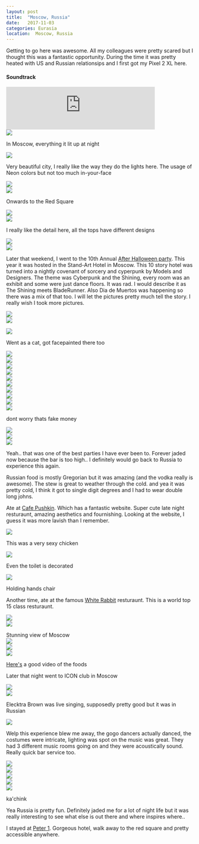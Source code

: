 ```yaml
---
layout: post
title:  "Moscow, Russia"
date:   2017-11-03
categories: Eurasia
location:  Moscow, Russia
---
```


Getting to go here was awesome. All my colleagues were pretty scared but I thought this was a fantastic opportunity. 
During the time it was pretty heated with US and Russian relationsips and I first got my Pixel 2 XL here.
<div class="center">
<h4>Soundtrack</h4><iframe width="400vw" height="115" src="https://www.youtube.com/embed/BSKimd9EX7s" frameborder="0" allow="accelerometer; autoplay; encrypted-media; gyroscope; picture-in-picture" allowfullscreen></iframe></div>



<div class="post-image">
<img src="https://lh3.googleusercontent.com/dh456Oec_HAaQCmSScVOS9kmQYGlAVpOQchbtoWvYpRHNd7daxPq-PbwA7j_C5u-1NUUx_nwE6ZPmKPPC-JjngQ3lYgx7vn-PJSPLGDW4BfSz1u2AERiD4DloVNUmbHFtMyXpsMDWuN5DgX_kDs8-g-5zXVcfq4le_K88XStowwjldGPtuuc_pzLwdyNa7qCk-RcOr_zJostfNMJ-1Ft3nzSWHLKSGsvttSwRCa_32Nh_pzWreTTPuus7VKBXBD9jsgQtr8tSj6rcXNpCxTRR01glrDbwIIu4FPaaX35UZtbDJAPe3qhKR1kd62Fc7rQe2YIppRyMmUsAsiG-iP8hq87DrcSlhtPSE0nX8_CrYPEpzdU_zO0XvxVmpV-Y4Lb8OQ7D8675pfaj9lFAbR01wZfYBbL773XnWvgYj8ALRkFCn--5FtGdwlbS8X_3oAPYI75S80XAurA3X3rVnJOI9eAng92OJeleaWmhgdOD-ba7ag6olpg4DuWQSrzSaNslTIsFeY9m-YqM9gJhr6Zyko5WvkU3ZNVWUJH2YpexqOV4pg_xLrQEQhM7uQ_LQMmiKpXlqY295MbmjU9jkdvw5dc8qmcS16RAzeTca97w7UphSkGuVU1R1OXdrhjkAM9Uq_lHWdCX_LvUswmZGWddv7QA2_GK35NNxTk8uHbyV7nnE1L6CNeibkL-TZW7SpFgKalO-k3AyVAQJYV8cQ=w1980-h1486-no
">
<p class="post-image-caption">In Moscow, everything it lit up at night</p></div>

<div class="post-image">
<img src="https://lh3.googleusercontent.com/LvvU3blfPFXbg9XkkEnrhGGFcBa0COk0_49Y9SZVwBqxbe9PUCMnwh_wHD5vXTwWlowGFHOuKSBB5P5fPIOR28Tm-zvFNHmbHxy8rC1im8M1moR--sOP317OoVi9rjZgMhQplwwJGmPCoYekZ0R_9Xw4ZMKnaEwLxpoCwJGNHyoQyi5xX7U8TWs4m10GedNO4DWRYQj_Y20xXjlq3z9sJZcAGm74ZMqO_7h4QoGDuGyY8rFYTrS7FiphUnNpQ-Q5jx5Z42GBEum349vjCzo-J0xFqTew8nlmhx_mbZtiGTMMczKi7GFThIPdV7nxcLNV4rRbqnBX3M253PvUXBTMzur8PonCWsTFrvdgelnqDzyNAdmPRzElRxUBGck0fiNyTkmdZujz9XEp1LHyPDoXlI-SPh6sixxFaWrEgHkXseHRvDIUB_yEAKwA-yrD92Fmyjwtk-uE0LpxQs0_jSUyrq2LRiqRm1eS9a39-62CWwGkicszDCNlz4TSX7o8nwAHJDMHEW6N136p8Gfgxueqj7ZesumWz_rhwsHDp0tPEf0i9QkmI2NKM0joLXfqg0WWdwt6Pjh_MnyA96h345VxZJID0iNXqksC_QekncpYJ_nfJJQtpGOlQbslx0Or7fCoCgcZ2G4yvVmpDxW1noh6HKVo4wO-TodgPOM8KpjL1tKUxt4M23xUcDGuEPOoNe55zy73_cGE-jT9fYWAJeM=w1980-h1486-no
">
<p class="post-image-caption">Very beautiful city, I really like the way they do the lights here. The usage of Neon colors but not too much in-your-face</p>
</div>

<div class="post-image">
<img src="https://lh3.googleusercontent.com/-_Yw8dt6pVu-gQGafYpEW-8NVEJepSF31OQjX9OsqBVXSARJRmIaoFBGL4HoMJxCZUv1z8V49XCtKXhvIuyotFHX7QuVwMNLw1RcJxY9nfiQIR6lGd-0Hj7kfZeH__ghe_VkDA9zZB9SRMg5Dl7KxPptmejH_aeaQuDpeTj0dCWrOqimY_S03E5Hj1Qlb1v8EiIANQLGlXDslXHtgzlD0yiMLSEg-1DNilj5mhhmVmSV3ve3Fz9sZLVtf8vncW3WcgUiCfOhmuzi0xHxcxN0yxDAA95slO0kAgT4frB4D4WJ4NwckpEK06IJXXKywgNbF4LHw1xip9TmbIepYlYrLrw2YhpHd-e5XpfunSdc5cuxpbREY2r_8y8yneJkKMZpTn2v4OIUZPXyOO9jtHhgnoaYxi543Z5946jm8yclin_2yPHCiTK9mScCOajYrKPp6BOXkHKPffNoCQTZIlgL69gcsVTcG3zqyd6z-UnCK3PsDiZpTuxx4RBzkBgSpgA87OWccYFT1SYoWDxy_hHksioPvNYmZwi50mSEF50B8FZjdi-JoUpDTjBqThEjS9RZXB_UwCjpDSfRtKeChaZ6AGTYxdEP-HW8k98Zne8VTfWqLCOtrLw9FEAmr2paVroYJ_poUDMzt_dwiNRMXT0hwR11pgawJsm-LA3LwnTAkUywyzAJBQGM3WyGBzaaXB-e-8T3K0ac_OghSB2DYYM=w1232-h1642-no
"></div>



<div class="post-image">
<img src="
https://lh3.googleusercontent.com/echKjyPE0i3BwhVVs_0fzAn4M6IPCQ2siremLCD875zT19zIwqVoTuieNT9eSzrT4_5LKqNnq-zh375b4P35unBkiCRHda1QXRtChNOMrEmo_c4_hD9uqXoxGbLX8cvTGa0LInstCnd-sTXHaMWpY_D5IcwblKSN7XuMtMCnF5Z8JaxUJjQPWT5Y7M-_Xn5BUtQk0BF-GE3GoPklZTohm7jgu4RvRwGKQK1_lDchfXrnBbgwTFcyVGxOr33OslFnD8uygvhn2hSe40N0L37BNxvhq9dXL8z0mcl2hhDlxv23fq3ajuG5Jj440Q3njCpfxe5mQH_AMl4vWdLeGpD_sbx2ierA1qoYOaULgLKuICpp5AvP_cmza55XeAampLMjSZX9Z8Eu2ozfu4rWl1FTrxjjKUnN3R-sEpwUKcu8ZFH54fF3YrwOPm1O-ag6retO1sVN6katIgOgi7cYZ41teV5elFdCDnqaaFXS8IPaUcdC9PkBZra4J4WYuV9JDCNclawYs2slObMK0yJogIwsN_117ALrH7Oi2npDIT3cHtN0oUuTyoHXMgl9XvGGJZoy2UP-FUpdfTet6qesS026gClr1eQmUi10I9vHEReum6UwcxMx3dlg1q_77RU6bAvoJRm9W_MNWQ6R5ssfI1i35OLvaF2sGOlSGRNH6i9V28uudFTgvoUtvn7qXrana3xl9dlKwyj6GYogTTE-7cI=w1980-h1486-no
">
<p class="post-image-caption">Onwards to the Red Square</p></div>

<div class="post-image">
<img src="https://lh3.googleusercontent.com/sr4DsWXCzyBUkr5ElTLp7HOzcyem2hCLOHg-ZASs2bvRGDE81TRFozDFM4syL-_ImGRiMmLDibkKIUNKhuem8Rz28PaendQwgTvYfOLPdOSHc_a9OZNiSX3zg2L9Pp4y3mOTmRKPwpqR_7lFS34MMtVvurTjxJkMkoOe1wEh4Z4vMgYWCggtkIqYpXMPt7iYP94Euqelc96uAOWI2R6v7ZHcGop63jsyyN_4CN77bSy0W7K58vrUaySrQLQyTUVAAY-7_h-0SxVi94rJ6rGaaMXiJxPDjP8_HEtqda1Uu2A4oGlFU-kSIt09Aui2Av0hXqnkj_NNoX9ZbxPQO3XIO9HdTaQJ_CrFT-XuAy6DwWX0n3zaW2xWVMfva2WsrZdathT3wiD9Z3iUw7Sg1xRB9FXzoK0OtRlYo-ChFa6tmOU9iJXgxsdPkXxLSkMJlnYbXBmLxzVhYEVXe5JvxWD83y1wdp-a8eHBr-FPIa5cROx5MsRhzsTv2mmOHUEI-S9i31yorny2Pakp5oqEU_vkKpH7ApcW0CQMLPTClMj7f9Js_ofFIZhzfI5BK4WL1HPkcw1hGbUUEnQlM8lDpOsOH74aV3Y3PVAeE7gk6PKzFtcAs2KRmEtwFBn_w5DAkF5qplw0EWe5xKZc17YtRd1rUBTl6CpWaO_WCII5qnNMy0DBEyaEgsIdN_c2iI9sPJa39n91F21QAkz6A2nYNVo=w1980-h1486-no
"></div>

<div class="post-image">
<img src="https://lh3.googleusercontent.com/930llbnXGRMMafMoVCPi1Jrt2Kgego-454lULdQLNR-9CSlhRtUZRUbxkIP2RohRyP5n-de5_2b2t2Fi2Sn3U4fhUR2mMBwBM95unoxNE7wBW2xtFVBQlJSUm6SI7Gjyi8Ss0oHtyv5NXFDml-AirX2O-UwS8G5b_OAVh_mMWzrwgTsmnL1OXQhSOHDb-8s_Z_q7GeB0YX734XeC97z03psVhhPC6N2OuNSY1AmA5oZ3WaTi87dApZ8ivBPUBwxJM06SRJfc1SX4QIe7eQzg-LgSkCAMMvqyjfYHWk_Mi0iexJqCjHn8bsJFx2SaNBLW5GStEIkm-8j0D3fStsLObRH9aEWhANR4ODsXV9A9wO5wUN7USXo6EpUmMkdrHtBTpBXjoj8p8uTt4BiNnrAFEoWY3_NMupD9tv73oGpq-_bXLrJGL5JBoop_lX8oVTV6vtP9qCEE8kPoB3m3wh6bFt2MR6t4PzZzqdsq5Qp0yw4Foc4wTcPZ6i4sFM3_sZUwV7solch8hkDX8_-eqBfBODcnWy6h74Kv5iI3nawQUKdGRG8Fumkwv0-ss_VB9u7JNwe7EHcYc8dNIpYGiC35EayUjj-etoR6FyPqRnxvZ8jOFf-WvI2YQ6Bfdb2irVex93hb28JAtsJ7RNAz1SEaDcLmyNTfTtL5MQtN_uvHyaRezysCd8YHyu3C2amrEbP59F3nWs-m7K4AhhpP3vs=w1474-h1642-no
">
<p class="post-image-caption">I really like the detail here, all the tops have different designs</p></div>

<div class="post-image">
<img src="https://lh3.googleusercontent.com/SjBTyEYKTxVTEBmcYCpgZMB3rtNp-3GVXoNVBn82HWuBUdnRhcWdV8mX0_gsLBZmC1b6Whdqy8mjGErjm4YVTqSrgvTf7GK_bp4cOtLk5ypzGCnwU5qd0pTR0nyaorQ9ZgyxVQX8Y4b88t8hAL2rklqZGnK6IkvRTEEerAJyZg4bF2CibZax11j2iJBUX80xbvzos1RYOuGAn5ERuRM1lX-FnolsIrBBPcx_IAByqegmiXYDH8Qg8BBuh2EpLNufLwt3y5-F_rlBxxx0ikGaaREzyDCOZechh4xHlgoUKMeEz-oJnKu3y17bE90x0q01xW5DgtKIdyIT7INEokzr698eTCZ2spUGzj9AxqXsVaZvfG1Euvd9v-16JGfh4gSYecRuYWIbErGu-5CrVe6zXnOzxdEAaFB6oNEZpTgixS-qTtCz07fwkUMwHuU9tJ5mlJWCjhC6waJLXsvaS0h8O7wUMhdSp1mx12KzYvKT-QyQq-qJx-__U4G_zjXzRGD5ElDQ1hh64V-uap3YjNYQlLYumZmWz_IymRB2_qdpBlx2ljIXZbec7FO66GTgTSwnAS9wVSasY4OUPvM-_k6F9u8Qn4oQGGMrDn8FcbB5m6bNHsA_CSqGZVu0krjzlbwux0ODsl7pN9KJaN0p6MGXjrIM50JINv5lhFkCu2c7g30LFOF5nJTTIJEUUHRlNq3K-JkPwFxr3ekoDGlrmhc=w1232-h1642-no
">
</div>




<div class="post-image">
<img src="https://lh3.googleusercontent.com/mMaswqr-Hhv-dssF2SZWD-PLLT5wxmLfEB6y81Gh4-raXK57UYGoRFG3iVAQI04WVBOntTEm7bKyLZxtwGz1qgGc6_M5pYGVxBud_XHrcjue40Z82uqEAmlI8vOP5aKoUuR3p6zdQ18mVlbSy4tmwUWf-xT5xOqBXELCvwFOMDFdKFhJvoCXEVfIXmezwgam5O_r68khdxWQWbNToPTAvUQwRcPQm25239Vtowfh4AUy1lcTkYHZN-xDoTjTzNjDdGr7Sq54XTp_p8lptcLF8T9CGVmUQVM0VYdN6K1nVjSmrXIjLZe0wd860-WarYp48CurL4EI_iz92QIucCW3sP0kT3o8NOcqpejCJuNADjzQSwNzbiAKpvacObX9lCNU17cH0cM0wcPGhwT6lX109poi4sNTS1F6TWrntKlzWRiH2iUXe1w5uUTwz1SYXTomADOvxZ7ZnlFy-YCCSIgXaaVH_lua91DkoOfV9uINGId4jKwU8xjY7zYTu4c_jNEHG7Bav061QdeWyyoXena0Q5Wz1LxIm0NH1VQoPgzzOc88HLHfPtXndZIvsttAcgJHdbD8XslpWp5-AZg6M99gb0IH5iCE9HNtszdV6GstYqRlMewLE1wvwAzT2AIcj1nguXrtHLEvJjiD18EqdYZ2fsT0UYEEXmn0yj2I4DgiKnIG5tmmFBCyMJnw2jelnqExOoQhHgYCRSPW9XP3oJE=w1232-h1642-no
"></div>


<p>Later that weekend, I went to the 10th Annual <a href="http://afterhalloween.art/?lang=en">After Halloween party</a>. This year it was hosted in the Stand-Art Hotel in Moscow. This 10 story hotel was turned into a nightly covenant of sorcery and cyperpunk by Models and Designers. The theme was Cyberpunk and the Shining, every room was an exhibit and some were just dance floors. It was rad. I would describe it as The Shining meets BladeRunner. Also Dia de Muertos was happening so there was a mix of that too. I will let the pictures pretty much tell the story. I really wish I took more pictures.


<div class="post-image">
<img src="https://lh3.googleusercontent.com/BwBSo1YdG40QJE8WFKrRBRtXwXrqaOa-Uo89JEyHcbWI2Xuxm_I-uoE7CsKgEjWSumnjdTQ3sPuOOIIPTdwl8YKjEjgxT4NVP4CjYPHJrkm3_ML-qk8jQ5gPBeRpFCRZntr7Pdee0uJmRaUxx1mkjRnf9y_AaTWJdHO-s_PMIOFObd2XRHmD2G7gPRH3xVvegQ8XMI3WowrNSUVmzrnF13kuYEZOVXK8s2aOEYUAqZgMVj1GncBsEEDteKsmtYlI18elilf9kOBO-QzwR3mWlAnV-D8nNBCkK-G-g8iu5zlqlE910XNsl3Hv3vbY3aySh1bvvGs3qMHhakDL8cbzgvq4JzmxxRzJsaqsO6MWMH5iX9-gJqWe2l8Oj6oSkNQw1VXzOREfbjXAm-cWdF0rR5baXaqlSpGaACalQqVfHUTP7FlPHvI208hAvR3fzxUWwimFmEDFPcDng2uVeBGUCLMB7ACiOXDfIRsSzcpIQWTHxDO57DLqtRdJyEXF3osb2pCEnROUlDFv9WT7oR8vjDfDFBdboKgMVjmJkZjzKV32xnOE_KbrKPe-OtBFSfBVN9XuPulm85kBcOicCIvfM0dV4pb7_y3X8qBjwnCGStsoUdriVnuS2zfSCQ5L7a2VYxjPZYYBFHxE1rzHNB-ZYILF0h0C60PMtK0orrL0RkJkLOPORRay-Rmbhp7i3BgtLJQ9a46IAEk_KrYbXeU=w1980-h1486-no
">
</div>


<div class="post-image">
<img src="https://lh3.googleusercontent.com/N8or2jPCvy8-iIcHBdBndSOvur8ktybt3Rd2pbdxIwxmwoaaz7O-m4nu3JDRUZkoOSzZejNAOKUw8rfQ-5AHTwQ_dwkoGMU1Q5ZEgsS5S_vGIyyJpOpNfhUUdD8MST8xzENM1GaBvBY0g_5j92gwsx7dA23m37cFztJEuRKom-5a2KpzhpSHwelbPWjTSzeg3hJ-v6BHksCSxGVPEcJYFhlQu0voKfZELxZuYFcCQLl0hFJs_NTQeyrP64lMo5xuirNPSaf0k0CRA_rg6pfjdzLggAtNYTmJ5pKhsea87zk6ZPu3LkDOj50I_bH_f48zc2XaJNZ4_kpuBEMEgrPoWw6SiCxgvF-D6WTOwJDK8PeOmT6tBWi2sMDlYoIYcgn2MAMzNs-9dajTbVkA2CGWNPTVUdiNG9yULj6Q1ZleeO85xiTfNLxsjfjjEN4sDBgTd_z5xocPFq2FV6czqWfWNrV9ZPHWj4dI-_bMDiwZWiNDGoLvW2JRgHxJgCpTTmnpie-0zZ9yVJE-a5hnjlQjNoosqc3psR3H8uwwZEHB_5GvdOzXRuOAK-L9DA7T_YHvkj0jTI4dC6kYVHQYHt39oqnrD4L-VJZSMnBS5rLG60vUV90pBkrUPwoxw7Qjgy5X4LgmPKkoc0ykW2slH0PRkE9ufZ7c7wtFZchO8giU8Xm5ptg0z5Csc4s1Ltv5QHQHTY5R3lq21hrGwj6E4Pw=w1232-h1642-no
">
</p></div>


<div class="post-image">
<img src="https://lh3.googleusercontent.com/CNr-4vYFESXcuNPjD02ND9FJyY6s6Boj3dQWiu7VqcSppVuv9nFgpsiEJjX3Q36hrOjdf3n4T5fMukIwnIdIyfspRAmF--AK0l3zq0b-P6gWc1C7kh55EJwBjqcCE3ZcHO9bwX6hurpImCZ9rw4EcXJYC6zSNB1rr-AIPFUG232or8rerqnb3s6cM4tA6XlRkM4iZMU3iS8DlXNeKcxXooAnxdD9HJQo8ebYiz6V6tmGtb5mtEL032-2t-1cIKJEvO-aODg8L0yd66OjhOuI2f7XFfR060u-WtWIY2dROwUlMs6e77wxImBF3mseatnruABFpctbXh2aIyEWqB5vimsDR8K3Jvln-m83oNn4SO5ergOzO_BbddxfBpTmaqlc-Uq-Afn-sJCTbBw1rAOzeV_dGoW6vYbBcNtqpt4vgau9PMsLxtuoVUpz761PwEiBty1wc3BjTmKVDgoaXAyn9xZBgrAlIkQA7PbAKtrfaQr-PLnwXDTF3Ir7YP7i8Ho52VvXYW7u-9vFVnB9Iuwij3yWEVTfWrM651Nj10gbtxVfyRutqcd54pSJ6my7g46vXdmHAW8aJor9iftm-DPzPompDNczqxgbt5-mqgXIVqdfY_jMK4N9ueodd2SC_uBSgE30RAuWajslebC9z3LeTycJ-Z_AicpR56q1ZfyJVd5I7-io-dYGA1JJMsJxBAxNYofz_VS5jR94AZzVXtQ=w1798-h1638-no
">
<p class="post-image-caption">Went as a cat, got facepainted there too</p></div>


<div class="post-image">
<img src="https://lh3.googleusercontent.com/Roc5hbC2c7xlcFTgm2eIu09xgSJq80g-97Zf8HFRRuV0s3eytNOG3N-17dxnyic_vU9ksbPPo75ygA8g4gPWAp2YpcBStz9Cczp1-0PazoMEOvJ3BrfkoYNp9UbZO5a28UNrkiJXYxF-5v3la25Q-xj002le95J3IrLdOk_oLXNyVamDRFS3p2f5HTrV6AzAV8wSTF2A4tV4ZH-_37bnhVRPhZRllTPNVUe0UJosOXsTckK4TUW-U0Vcu2J6sbNvo9In-6L9tIkDPenUmPCKXNNTR7fKgq217viDcS4Q0rOdWrYGf54efj7w01yl0nQo_L2RML_ajV1Od8p40r9S3AFeCt8Yq4P0VRx01CvWUqv0nVC3z8ZqUplXAntwJIJmIUlqLqiKRpy8JTC_oHNw7rfflgVgIN0hqsA6VEYwXh0O7UnsEm7KL2CXTmvWZwKZKxvPVTs0yxCBRNNTD1oqDoa0HFQiGPsyoW35wB8fbe0rS2fNPlsL9sxxXRABjcj2YvrzEv7QMUHirarscKKBr258IKhxasQzuVIczKdoDqKPafd8m63isEuyLmaUo94eTT7CCBOs1eTzPOVC31He2dkF9CJOWbkVuHLbxP-DPHFfXMV0lO0w46-9pmZPnwXgxWDSDaF-ozYEyIvM4QB0ec54Ohiut_v3RBm2FkR0n8fNEWlVPJuklywtZJa9mtTwYVn3xQO3S-IlpWrbo44=w1232-h1642-no
"></div>

<div class="post-image">
<img src="https://lh3.googleusercontent.com/e91oh9pT5POVmHNXGTUlFwV0PNxOTzrLAKeLnBdIvG6gnprDzQuMjQVMWcCMTQxApkHD8shsvWZb5IKlwInkFzNpcJ1RfiuBwxRJ3qWYtAhcZMT1VkCzMrpl8X4lMsKXAM4-sLljKoeUJRti3LKLJoAcduKpnmQcZpMyg9VOiOQwElp00tje7ZYpBLAq8sHn_nDMjx6Sg7IYn0Hp_-cHZcoGzlKO2q_bUU-VHjPffqOIVFN11FmchWUjg3K6znsiDnQfzLHHxPQ17GrJN56FhcjBnw4DIQnopM2bmfhzS2F0tMxVzGIw_xXzvVa74n8K79KUDtIQxFVfaSFkSC5edeDQYpCaM9jm4yWsX9cD_ThV45wIQmpbNkmHmviKgiRn9w5zOX9BFvNZ4xrBWG04haGFlZRVeHnqApUo0ONE8m4OZNtWdLFqBAx6bJ6JYtkVTdr9ZznK3tOLpM0kEPXvN0A8OuZ1INpZFR5CUtplkdaWWh7yIQ8VSD7vEOixWOct7etFVFr92eFII82l8QqpPDcrRpDprFPGz9OVltr2WD2qvJCXjmGXc80VRW5SJZeeiCU8udWZUek16rKl2wY_FDQNhPyhrSmbXxKs6DvtYe4mYcE3tLVpb_ROJIiqWX_8nSZWXba64donvO9XTwwgZeBBwUwSh5kG7QLFr2UmuHRYkYJ9QBC63V37fVeop91paoKf0GvhIrOhpx6iOQw=w1980-h1486-no
"></div>

<div class="post-image">
<img src="https://lh3.googleusercontent.com/XiR0e6MivfyrJBfuwdWzCG2Odcij0BZzBJCSZkJ2L_F0m0xrvJ78Um3KwQfc5gQz5N9PjwUEFsgR8lYHR8oRLYK2ocLPgtSbk3Y_pq0QbyW76GOfk1Hjo-fg4tFi0eLbE5Xo2g3bGDa34Y9PcqiX2kogBUTFr0oA7o2wcWkBo75cLceIbMaOxQAU8aOSwusRlK429Vz2debL9EvF0rNngJsMq4Ave7lHsX1Vc6yYGxrv3ub2pYAwrRVK7yftwAdJHNuZRGB2CKXEjVspfPCWEN6W_e_IPh2P_lpSz_kXO35VDfwZfTkCWH0AjHQSrlg2Nzd5ntOtYzomUHjlyddPRfLdR-QH63xKynKiI3C2_OgAPr9u4guHnyvItGAgYKNKcJe_Qvwm2avic81mECYrVBOxOeSvR7fL-ganWVeBaGHjHEIYGtyPlaFaYmYSzAJMcxQ-8DW5OuyN_swi0X9j2mYEIwPq5E1N9EeTHwp30kTn9QerL_5ERlB2CpaSS7bctCnXphisyYf9bP1JYQ9BKUj-qSIFGO3oieAcJjOpInxF81C9a0nGfd9WD74vmTdax5TM0WQ3olGQ2DEdvvDIerNmfASapCnvKEgtxo-ggieGvmWizt_goTymNnhzh72tfr4vYQAcH4C44klrqYebzcdfR2nfjp1RU_7wZ0ZvMsKhY0q0gw5Q-iDrU4NlsjbYX52JK5M-GSHfJWIEvkM=w1980-h1486-no
"></div>

<div class="post-image">
<img src="https://lh3.googleusercontent.com/ZSs08SMV1Y0ksrVdBRX8KIBYpl-KGxhlZcrK--2SDjCWVd_ozZ8dWO9CNLC6h2Z5Nfi2ZZuLDWzmSBI6rPLOt-04c2zJ-DTI4wrICifhvVC57TSvyY--5Kip0s1SolOAxyvykD1Hv3N5wA9WbQi4BzLzwEMqz9zAs1N70pf_4-WNg4Jo4x3sUfHrFfTV-73GcUkAl8bBQhiU3NFrSS2vp1AI3oS4C8_tMNS8uyME2cUlnKg6OddusGg27rxsUnpBRJFD1YI6X_LNz3OQwLFdK0ed-7GcOF9wQX52PwJob3sYILSFVEoCuNke0EZQRk3EkYnSPk0GoamH5UX9y6oA0gYkKDw2SXRLQF7HzY4iwWL4ZXTv5wBDo80IAFRxHA-MgWqs0Hb4qA2P4c4R6e9PP4KrhF06hd73b5dW2jP0jPhttN8_LjxH4wRFJicG4LXtugvFsjeQRwvV-gp5yN7gpEaZmBzwJKbb8yto3ECacJJpbZOkh2DyfSaAXjQ601GHVgieEKVh9rYChb09oHGmNX0o-jYJCxKg7BDTv16QsDgk2E9h1UW-2ts3J8XDdJjq6n4A4ZCf8FYpFD-JXl8QOR1gvhnOmwTo6YQA6qnDeYWMdIrWSQtEB1Paee0RFOAdfT-_Ly-EAnNISIOrNQkFQn2_pjWSPzjfHDvqr_HRZ4s0lAlvtt3hyvVqQMFxkRk5CpO2TJcFQU6n-Stxc3A=w1232-h1642-no
"></div>

<div class="post-image">
<img src="
https://lh3.googleusercontent.com/EzMYGYLV5bNZhzzJTNXY6G2oTqwyDdv137nFfDuSH4bseAnwYD92u4IbCEq5cUVyK0tmdEn7bdyukMFVgeG3_vNhTDaXwJePzN7TfqA418ENin21-BKVNkiUZiqUZfbpfTtZaPWWqJjES9FLsPF3zvWhpaDiIlUhy9pNFZjd-YEdD792mwX4VrnWBBuTdEmcANJZfI_zbhyILmavgTcva79fybllsUzMRB_Bg3QooJsJK93jBIzKYqbnsIm3to7HgGNH5tTzoEMC1LZVtOb61gutnyiRPf_ThwMQS_WVVM5_DQ7owMZ5z8nYGgYmhHcA63tnsO-tX-mYyeGydrc26rXH4YC-_Ovsh5gPfNPFGg-VplK3XM2BS1weg7IOZ__1NdVlE1kTI5Sw1gdHpKnQoNzHW0r5x_oOO5CexFlm4CCpYtRerDeIyyNuIuBux0cM9tu9PbrGZliGTzSoI9X3AAsfcqGltqDuFs5DG4G-kazjAy2jbjx0QGZ7dQ9Ls9F-9VTM6ayy64JCl9oVwNkytV4gJ5TPalwcY83egJvwjxfMu_lynB3Ad9Bab3AqwchJFpt6uBSjtqHFSf7B1A40lnc_9qq2s6tyABs901xO5DTWXgCH21FfBVMHuh3j1S2jjdIARUzctscvIHkhvGH6xyiAWmGSvSiLy1ysLrpaVKtQJekT4YqDoccO5An5ZUTQ_AWUjpPEftx8DDXa4Nk=w1980-h1486-no
"></div>


<div class="post-image">
<img src="https://lh3.googleusercontent.com/VmmQNPxm9CDealjaHORJ0JcUuOL6k92gDhNBNv2LeZOpASNoEo1toz-_GwN7wXqe2VRw1WgpWzm8VuN9tNyO1kz3gNKt8sYze1oXcW4ri3xB092Zj-16zqQYF-VnOPvsM-SBO8viO4nSdej_bWC7Fop2-JoKsm-SZ0PJJf_2TIRm-c8tCL7gzSUt6Dg_M7Tp2XVmCAqXA-KwJdRgOBmPGNbVPtJOxoyMeSOQ-6C7tF-sRcnZDg-kxuuSETSqOlXp_UNV29Nro3Mi9oTL_KZPDI0IWI0ltA7UCtiBCFgd6K0kUsfzA9YZZ3xrp9Q0GzS8wRaAd22DvsSOLQ0XpZx2JCZUWogMoZ93c7TAwodm_c0FZ0GiC5OSitwu7UcLa6blPSAmTwM4hHYylszBjzZC1BK3OcpCTwHrBo0sJqKX5LFk10BhWN-M0pT7ZD060lns4zn0lE0UDklpo0w3PpJjrzpHCURIaRec-wWIfaeI2mHaKrK9koGEJVqobhjIuiErQQQyShGrrhC-mZTTwlNGsEQnH-rnCGFmRrFbOX0K0Ury-ZWiNcjEShq-EnopZsYylXErZcYgqA5Bhsphu0G5IxXN1VcIKJXNvjFsIsYKoGjHbdFBbZnkhuj1lk7R83AHL1PIywYfBY2dy7ur501eKcOmi0MZN8CrL9RwSZayt9euaiDdWheS7vg6wpQrTUFGxlnZIbf_n6UHovmhUJE=w1980-h1486-no
"></div>

<div class="post-image">
<img src="https://lh3.googleusercontent.com/KDssjqrkvlnxuLdhCZbgh6Hb3BqU3WQ7KHDDf8VhLrds-TNnPl5qGtNteGY9PpyEjim9GamW_g_CJPclNYXKLgTkbmb2CdofuakXYSApmMmFgKGnXYS2mYjOGu58kbbJlDHVah6SQcdgh8CoCAhYfRKYW5qPdKESVSPDNgof_20xy8ETqd6_l2W9fOnaPqUqDFlUO0F0IMkSOLE4Dwf4qhjAR0Luzx-36QSEf3NCODJQ30IAOpNVPo5daW92f9dmAv1zy-Gru3FK-lc5uEuFxkB-hf797Y7lPgnIwXXnsS5HMbWkyh2m48rPbv_q-2rwPN8pQb_oPOBewg2QOtX1SKK3DEBwM79W1l0U2OXxlteenAdJ6HiGQ1pQcrSg3R1nh_mD5-78md5Rd-cgdpL1s3BkvGFa5zbOJdxgLamiPNYlajH4nBewbkfDPK0Jav_BqNl_xbJCQF6aHxJK3Zyd1sXpjhcAUe4pzQGhjdVc4vFWqH6GjIEAwpQMKQ9r2kTwcWA_A0Flql4_iwksxJZU5Lap2ZbBSzjw1LmNZKGML0f_KTUmT57RWJx7tXmBKa-aQEraYTEyWMB0cMUgPORPLudYdQmok3uli8W69qiniXVLsjxsDCkpI2ywRfJewAAQpEzqPygMM4xmDPWrms7HILg7fK0RAYDinFSfeMC7c1TFL3gQW5FcD5_2d4LgS7f6sMRbdk7lHJwiCn4uPng=w1232-h1642-no
"></div>

<div class="post-image">
<img src="
https://lh3.googleusercontent.com/IXCaWXVDzc2S1qRKMrLm1guE2vLIyvaMt_MeFsPO_Ic7eFr4fGSTux7oYu1N6MLQdDiTA4jidm_nSL4KjZjc7dNVg6fAKi1m2IsyTanMHpzPWi54xSs2Lae2uV8Pea4DaH89bcamXMx6jZ9PEt-qHXJNzLjsLWC-hvpu2a2BAe5crg9VkkwfiO7XnhW9aCGo_w-ETGrmNsOKgk1R7qeeYGu97dTURYgSpMjqnIkm_AipiGBnjwXF9I-IFJHoBsbL3u3vFXSUnqFQTcu1E2lHM_AgIqwfkWuyJ2NItRvfO70lhUBO8lSSM7BoxUwUN6q8AEFurLH5tn0pGOtRodHUaCZIw-pjT1CbkJO_MKCn8rvQCRPOqzIhnCdE46t3kXQ8W9eDe1EoLhmzOqj1wM8ENFQpFL04Hw-DG3fI5cFBOj6cUeoFnswuF3q053Zs2QmaQ4eWK3GyuBE_ylCQbOsQkglIOOaaLhAjJmL1YDY63jzUr8CCRl_S9RU2AAcywPnyS0AW_RzABfYYoxVibQscGA88siph-qIH6iEVbEDbm5XDu_Q-N2VkroIIAzfYWlmIWufdIdTEMWmI-cu1WhTpqU4_MxEMr6n20ym_6eQ9hm2pXigcO2yUkO3CJHIuHDmcz7onAXrl5mAsICQ2cZsBCptH8KqlSjUhRBaH5ksMmYYr1slhKQymsBI9k66FJyVE5T1UjWeyNDa7XKlU_O0=w1980-h1486-no"></div>

<div class="post-image">
<img src="
https://lh3.googleusercontent.com/ibiVkd6ASK0W6sPbvguUQLsPh5qP4hkqB4kzOLHYXzxKZ9eXAjOcgha_wM7T0TG0jlra7cfZ90vdJvTUZXOIZnle0sBp7gn2qCIutG67jkreDivdXJtz4NS87-3eCzBcCWzAHOsZNsBRaJNILngo7WK8W45e_pZubEyiafOcs7tC-mddx6U6CPapIMvqGHH0ujdY-jY1TzHj7ZtwjWC48mdylKgCbVU85ruCbmCb26lzY36AIynEBfR8TMic0CtVSTsjg4ge6mYNAiByKwGcvwJ6wREfLZtob6refXNrir6vxCgAW9Bq-GQtyoMnbT81JKVzQ-3fVJ2QvBzea3niwfrDz4vi1O4OMxgpsqHgdaaVBM_Ygar2lUxGsznmUrRwvhB_CFbohT_mwStiPTABNK3CicYkwZancO205gt4OH9uO76waZ81NFHtQiN9BC8lkYEqoOZ1JRzy7OEWGOsvif_EPUl-jW3lgvz5XeaHzD2O2qXOi0FdPl8FudNRhEgtCNigiKAIqQpVfFPI2u9HhUWTtqQbI119RohCMEeMYg0rUFKpea25R9Q1msQ-PVoIyRcjDLYVWl0d8YXquE5PNYDeue408nw_z-5p9i3hEd2ETyPCtoSN9OYxu_nV18zKFUiMGsrEY75j5caLFs5Di0aDbyfgx-NAos-G1K1E4qnofK1N6Fcxf52xoIlnIiVqK9Y9TYIJDZTwWvf0RLg=w1232-h1642-no"></div>


<div class="post-image">
<img src="https://lh3.googleusercontent.com/pRBDt6wsux9vTFQm1v3NK8dUCWeyey7aF3ThsFjncXO9strHsf7xVLk99tii8PqUjf9C-dBhLN8TQ2EmRTW9d85SA2CCw1gF5NRG1fOd8oiiTq1u_yvgk3xZeAI985SXYenhV0Ym90SSU6Z8j66ePh8NymWLYvJZHw5AfyY_BFBwShaB9967obqmO2QnSKKLj3c9SFky8McdrhJuYYhqpB5iXH-xeYcXKDjqFKnF3gjrw3B7FDl6DUBdoyegHqrKydfyHXOdh5zylOYu_TDRA_v69NKmoE3wEureJi9qtSKj7OE2iw8Hin8D9gxh62Qo5jU_Tw7eonoy0rw2F3AQKe_mMw9-W20ZLR-N-OYZKj3FIkt1cTOJjtEi9OFlQOKTX2gBAsyHOmttlDn-OMZBSN3TY4UVoCmKlmXDJGKik_SS2fFDev98XjfAD8yetrdR94Nf4CbGmsHzSEPpJWvu6ni2bqJajCw8S87_oSZjcCM_4KrhATEtJ5c68y44uITSytNHFX2KYQ7qRA3YRGMiws5f-PEVHlc2Bbz_zm_tk-FF5WRwO3JerEfaNqomMBK8GC0EmRpqz1yAOyOQHKwbhE-WvrTPtrJtX2-iLO7JtTm3O92btKMrMqeXvdynnzHMk3oAWnyMZjBzrRN9wMI6V3jgs-hjpKSTBjtM0aDcu11gT6jataBN7_wzGb6pmrAQEfCzFn2slcoJiClBvB8=w1980-h1486-no
">
<p class="post-image-caption">dont worry thats fake money</p></div>

<div class="post-image">
<img src="https://lh3.googleusercontent.com/mlXdAQ2mGYaijJ1IUoRiEFMBjxxLJMKAhG6flneH52_Axt6zz-NxBiOq_KDukn08rO_x0qiwET-oFId_24CGHVWO4xCJKuSOlbShLC1r46CET-kz3nMZozAtRUz4HtAp_mAyoQWTlKi12L0r-JYIAkzhW1-2DJqL3-KJo4l8MmGVKj9t8lF0wtrywQUliLwhD5lcQ4kTE8PITV6HolfU0tFzbTlrkT2zXi6SOC1gpQY6vWe7J4hXHG2tUWoIApM-RUCDNfMGqhRq_FRNAkrlJLhcdyQOcU6REaaVdKsEOxIJXZbs8DuvAM0tjjeTD0CKZGUxgoEYbzPXffBBcx4Inc1Ew-zvq2EYO0FQxtdPuvZLyRBKequ81jrmTbcu4hxGgQqibEYVzMPaBVnk3odpmu4f6NbNJPYtA0sFCpFECz1pSA70OimBEKJIMciuqmil6UQYyZbeQTXDqRz2BguuxRw_lCwIaZNfQNUVu_m8PjNH-1OV-UQfquU_OHHYil0A1pkEOZuIoVBdVRAptqIoTHSyMMzDlR7G7yFUdlsFzbZFEVfPnVqSFQtzbjlTtScBEhcAYD7cWVcEO9inen23o7OZgkf_YnkQ7JuJ3Kp-dKlTrF6T3M-ReVVQL84q9jJRbhlnAWXjluYymVb-OZfHkgacY0r_4VKlggZ0mtLhGg1ddrEAOr-R5SR-8MYxZjl5-kx_WAU4vz8yDLib3lo=w1232-h1642-no
"></div>

<div class="post-image">
<img src="
https://lh3.googleusercontent.com/gxGxciXCC3y98kpwBlyXb7E0BFwU1mmBmPWVr2WdWVyywY6oxiCcb8LsRA5E9aAfQVtVnizDnPOI_uIfLxJLHcG_q2eZvuJUyixH0AxDsNtUivUg9CdZEu-UDkDrBCV-9fV5KBg3pkK6wgLZW-rZoJGhpjsyXiWhK1sbdrbFXjWIMYY1Zrc8-YkpkbZg5-Lmzc89DkhH_SyRTHcNP36j6WXe_7V6W7tTOSBZLW5og_66I7SsqIW1efkiAEqOA0gCYrVtSzicPvAJoFwLzKx536AHabywuSkDGcGqCfeBLc9vWK_omuId-qANFQwcXhNZhChDxqMXpcOR2X7Z3qrs9ffCsx0mEjwOHvNufvEFJ1zMv9cK-9YvJ8YDvrev81VCOEzlX1mqc0YlyELWNOGSc703jIAc5JlK0FsXdPyT4xq_z3KapO9Uhs6vA3KBegb3BP_2IshRgG5ywUKSokItYPBrxZvyTFfbqFC75i2QHsQW1ANbjn_FjZE8tAEj4t4WJXhGf_qcZT3ktoA5Fj6pYcBhl4El6tSc1HwxZqUOp6RYmgbjliRw0XectL1VxU4nMhAdNEoQSd7Oy4ZKrHoqM67rhJc8Fk79Tj6wH8yS5GdkcONFixy2o40CgiMIWKoPdPNOpHVL5P-HLyw2NxLYNAHy7eXwhyaBEYXycqI5VyvLLozLUBbSbTUIStJvYTI2BNRmXjmsml2hFAoKNu0=w1980-h1486-no"></div>

<div class="post-image">
<img src="
https://lh3.googleusercontent.com/b-M6Ki9xch-DZa-IvOXe-1sUwRUhZAYpbzr0247KKhr1nVykgzQFZp8gp3mK4j9dhezxIdtvoGmaIaqJci9LY4ilF8hQEK9LMEc5oYj08fiTC0orpaZRSDsm7BBDFbP08MlXCmDkIVV5pUq7ei7Sfm4ePB8cRipn6G2paXGSAdw05TCN4cPIhQ3krdcvlGjggoVUQrfGTarwRV-q0TuwmuSf3MHbT-IOsYLNQoEHF1-3_JFCc7pPJCEBYPbX4yhAm2USL16eGDnhEQZHqoLzqfpi-ymhTVCOq_TiiiN8QZ7jdui-SbIlbN-wpbfoIKoVLpTSupyszStWNnFBIeHdxMcgTid5vJjiugyKWKZpvVqhcEXAACR8d8G4GBJYS4y7JxA87D31S7lOJLvZyEXU5Pwmb7acZbyGigI6Kp79TVH6LOL68QGSEYu5nrIP3o_k2ouyf8Ma8EhKEnWNXZCTvgsvvXQDzDavRHkeoCiZJlCPS9j0PxWdbGUSGebnWCFelGx1gA4k1M13Ij0SiBw6JjC_Iv1aKO3tw37qk7vDot8X-QNLNW3fJhkVveazds1pdPhUWmBlYpkuOaD_YYPLX0_TUSXd0-WHQzUa2i9mCJTn20-jvz4feNEN8CYBKzxIpHtQKZPO5nYEghXddNhfFztKnD5m_Lttr2TThnAzJymGm2aQNQe20ZOBQ9CN8z9HM62h1zXyT1J-Wwdm6uQ=w1980-h1486-no"></div>

<p>Yeah.. that was one of the best parties I have ever been to. Forever jaded now because the bar is too high.. I definitely would go back to Russia to experience this again. </p>


<p>Russian food is mostly Gregorian but it was amazing (and the vodka really is awesome). The stew is great to weather through the cold. and yea it was pretty cold, I think it got to  single digit degrees and I had to wear double long johns.</p>

<p>Ate at <a href="https://cafe-pushkin.ru/en/">Cafe Pushkin</a>. Which has a fantastic website. Super cute late night resturaunt, amazing aesthetics and fournishing. Looking at the website, I guess it was more lavish than I remember.</p>





<div class="post-image">
<img src="https://lh3.googleusercontent.com/CBgdNb940cyArEf5vQ8NNrsNfA23Ay_a396DlrUAiVzVSE8i_fIvD06wwHXIDj3oqTtU0qeKMVrkTkNLZs18z7H6_DDcl2zg73x_fUREMKlFiyfMqfkFpvf5HhnfXGreY9iXTQkYk2EZug1qHUA6krrjq3Bvcgvgw43uRjrVQf3F8hRR5QupAT6sdWkFpBaaTAJ1SpSguB_gvy1yn4Hcj96uOuU60xkqDdFnzrcNwEi6bAtij66_z3DLkcm-7jK8mqsAqjNbrx_n85r-HrjUvx_-6ihzbkTdVPY5vOV-UUsjfs6VMH4JqVkbZxr8XucBhaMUPxhwPeXdx8bFrc0644Z831lZaXAqMevr895TFyYzfGVe-IEEuwBrFnLnGk-ua66iluqS6Yz7MjVwTJN2qMRih0gWfnOppB-0_PZHTlvLiGxn1lwT66gWjlxBOOZRG_6_e2X1vL4TCnZLfmegsATIKFYFhX28pkq35Bw3d0int3iNz4gzgwAXqoDrBkVUoTwqMOfCYyDRRmrLNP0Dq89bwSvCWGNk86IlLYjklcJjdg8__coEiqJgbMtFdjhMHMCwW4xfrD8o1hEby90uPVRQsj6Gz3-BCoMYrMvy1UhejJd7kIqcdBX1L2mjUVP9-OEnBjFI28HzLRpt4ILcPYTKEFdcLZZEzX4_SH-ViDvy1vzTh06Tst4AqH3dWJ4vn6qlwfaEVWIFt0sTP_w=w1980-h1486-no
">
<p class="post-image-caption">This was a very sexy chicken</p></div>

<div class="post-image">
<img src="https://lh3.googleusercontent.com/2cvNmWzixNVNYZYKwdUI-YGCcfcPcQos2CdKsCeuB4Bc1oTkunTZmzaqKWfraQizz4b0DqG27Y98JJOkM6p9plNT6_Du_q0bkIRPrM3rlVk0t4nrkKySQy1fznHl0VuUnbXzmn-BF31vTWkFcy3QMTz122Te0qHXNGH5-FWpA3z5AB9ugHjOGmME7lhlaU-ZRx7rd7xTE5HuMGs5_Hrx2zceiDggk5v7dW7PtV4b7HIc0oeH9e7Guj9rcUmNLUnrTfosMALcKO3CSsa0sfBrvZdG--KavvRwqKjcQ5BlQTpRebRsGm1HZvpj1VpqRfEYH92IhbhJwpuNWWAanEhWERDNF9WTr-t2TegZpKlQ_zqipWwv0PwEgp5d69oGst_GfjdMv3PXdIai02b7gApq7jXUCqyKvjCNVTLjjJ4LwwHK5FaWJVe5zTC-G7wC67MqbAVmVAqwJDUrpgtTSr8HBLOCVKxHfCnZLIQpfTBcbGiC2twPoE8R0AMFSeSg3kDUG0wSiKqaSmYbJOIsHPOE_yRXMw5Q2QGCB9s2SkwHCAEEtqPsMl3RWdKfTp_qvRaNkFdXSpXd78TyrcuNQUMriqGp9FLipRQoTXQHROHBjXgGFOi-TT81CAADiz8evWc2iljX94bP4NDLs07C72IOh1zmX5FRE8HEObJAyjvKxEvnVRBpKMuqcn3taxqhBiDZGAHwUUSMhxYM_L36RbI=w1232-h1642-no
">
<p class="post-image-caption">Even the toilet is decorated</p></div>

<div class="post-image">
<img src="https://lh3.googleusercontent.com/QH3jJgnDcNGljj3m8evWmmY2hEWeIkreEFGE3PMQfFuzQcwM5UdkpFt63csjEySEMG23FnrNFgQm_DFmZFKo0SWS1S-J2tmYC3j-jb6_KliSrJE_jKfAZ4webPrxwdjtD40dYfdHRLdf-lchdUiTHh95rDIy5D7vA88XpBBh_V9b-9jicmM4-uluch5qGW2m93SOxC0RuQudK9YuxH4gNvturR5lup6ydMGP54KMmFhYxvp3wqK9CcFeK02nJMQ63p4rX83plAAjIAA-P4X6kwBb_gqLSJqfOND64XGI_YpN2P4IxKFPL8VH8pWP2Kzu_Mi2Y5iw1_7IouP_Qy_2Z-rlpJl-LaIiX_DnfLgk5hgg_rOKor4hmweZNhQg2vSXM54IDMbE3XgjroGSP-0JDdxfoYrWfhAlzqVEcJd1-B2F1LzlsShp5VNsvkSwNxs7a2EwPd-ZjxsWW5N1OA9KYHWWQ-RE7zrcep2-RvPpMmEyL74wzHdN-nM-V6ZvNKDYLtEfPzn2fQwrHhJetVlUg0hXU7-CX9aISdXa9_5CAuM_IiurfAlzHciW0Zs_8vPckY-w7PuIVicztAt3cMR5lS8orpNZuj9uq3x9gUHHNWO5Ewq-sLuRV355pXHh09csjBoRoa9zsqJFoTPjsU_SPw6yJoIep54M4rRSJPNXHxmDLhj4UFoJN43_GsPCFMaDb0EerttEEqnT5McU-6s=w1232-h1642-no
">
<p class="post-image-caption">Holding hands chair</p></div>

Another time, ate at the famous <a href="https://www.rbth.com/russian-kitchen/328573-rabbit-top-restaurant-moscow-russia">White Rabbit</a> resturaunt. This is a world top 15 class resturaunt.</p>

<div class="post-image">
<img src="https://lh3.googleusercontent.com/1QD5PjOPRnyFwl6ZHAj_9HuEqtMoCgGFwyCDKTeXEEd2iTDOQNHpb9kSEUBrf_hfuGeQtDm8Y9YuViYP6EtqJbzWOmkdaLqK6Ve-5GBhR_jxd-NLdqAnbuXIZvcOFX9bvVrC_xqYdK3n2TPTLvKO-mh7FQ7P6Auq__iKwH8fCTnLscleUASt9_H8Y411Z4XLxvB_AryA2o4ZC0TEaPegO82HVSlcG6tX8b_IHBqGZdZRfED2ws_Vi9EF8hUuja8cfl1mD0CQkznWNfiivMOhy4GDbj9T9W-hoswt5ug7gUr_VlXM2PvGV_5d0JICCIVasuwTEcmTLSSlC0ren8vcK6WmXzc8edzLe63yR6bF9cuPGMtb3sej3CyQAljM28fGsDy_JLtiUOT4nMfrN4y3Es97Vzcamxo-G0Y043EsZjxwmiVTnqS6KnBcKoMuu2y_EPnd6VYvYx8OnpzvzqeOzHzoNf5tgGPDNSOOHqjpkVxgpj8JisgAGJ8yTKe-Fg_R5bgYw9i8FOIxmsLUbCb4ntqa2OSHOTcCveqZw234kaRRPRG5ctu7vQT_t8ilj0A35E62TpkOOhpRZ4PBHWCAyRP4d1NyKYwYQJbvNWJ25yeti9mK0rhtEu9Ey4CrpG3gFheex-kygZ8qOw7mdvthsFzGnsOzXEHVHkSSLiCpsqj3zwpFNLrlelnXqUQckbazqL_62pWilwNoa_pBAJU=w1188-h1642-no
"></div>

<div class="post-image">
<img src="https://lh3.googleusercontent.com/scO5Zh-KiJWHJuUWuQZwQWTRNbnDtPMzZrQ3rj5F3jlRNWCFL_ZXaGwuSgFHS3fvYh34HAWQ1Ruay9Xrf6FHM4ww26LORcEJiXKSPG9KHVTBwXtT6zAYzyLsj_02bQLjQ6yMx0wbJVUxSsTTuS7GtG0MNlZ9qS43W9c4KZb19lwyMS8J5sr4eSLeXsZQnjS1vMLAp7zihBgOxuHYAGvI0whxQ7oI_NJ2WzXqeThxl3Sd91L3HptkyWh2hq55Vda6mjqp_mSBB6VPWtS057LbRopAHTWHa1GB7x3qxvZ0PErRLv69bmeHGysP_hCc4RUZRyKOhMwba4tXWzX5NdllqG4X5ZWMIfmfM9kJonKSY0xmip9ffewElL6LYKskQTvsdhoerj-aptC_VEarvAMhMVgWIewAMJOSK-mtOWxtBOrRDM6GmK11K728KmHGp6WV4uicjviEHdsipkIGcQYdOy0W-zehPZdmRVtJJqMFM2GNW9Yfk0mIPLAGcxE9Pg9PvCAyw2ucRmbprriQCe_eiNYoOgHZuxs9fW9Zpupu_mRRtsMamMJd2lJ7rVfDFQQhoIlt0V6Cxx3qorFO6R9E6al90FMXxvSSC0MdReq7Hx4RfZzfeglcBXQ4N6Ozwg2d5cotAGqANcwV0vRjxVnlnaAxV0CQHvXUEyF5_wz6ghrVUfnCljeDHSVYhB6S0SBtejBUhAKzNuWv7e-uHI4=w393-h295-no
">
<p class="post-image-caption"></p>Stunning view of Moscow</div>


<div class="post-image">
<img src="https://lh3.googleusercontent.com/IRVFZcBRg2A7Vmp1Q0rvm0LyHvr1QNRuclqAugoGeEuOeC2hbie_oXMmmpUzsLpHLbqWEjDT9AA1iTG8yQ-N8VbUGcrL3yCZEpDiUD-Q6Tw5yy0lv-gJq1fo1Uft4vTDg1x7K6KBk2cBlVSwNpC4DvsAPatfouCP3KmeriNGXMn3aYGkmGL5HNBfaEKh6N4lvWZBIUM6UUCDCRtbO-KmuatSFkUzZmITFG35s_-LkzqbEUKM-L-QEfxXQn0CReSeXgn88JZeMGCRkKXbSvwJM_jEYQ2jZ3FlxtonF9Rs6-UFCqcUHw_U_HvNUCQ8u5IvoKsJwanGxd42dhikg-HcNfFhQb86uvb5zoTQuSbvR5iORGEgxrW8DiRraMQU5CoE78XNjlNU5ha79FIO650BVqdwCQvwtzKbBtRisjGnWQSfb73pak_GH8ZkGfoJOipU8023hPVo5WB9F_q98YVkJ16wbQiD0NX73n42Syq0bajYV9HQa-FKV7q410eJaiIreVTQEpXKhDOFy751YvnLgI58bkga6KJ6Cgj5_2AyoekeoUCekFtjoeohf8P_TuYvJesrvN9hNbB6e_zdcS6AIme2UkCgj1poutrsxavhDKcNIe0gMN7ssd87JBJUQjw3XqPAQa_E8df5AgdHwH2DkqLPmt2Fxb_lV8c9cLzVOoOggybFdKFfpygKtGQMNByVh9t_HRPZdsC9lL-HUSo=w1980-h1486-no
"></div>

<div class="post-image">
<img src="
https://lh3.googleusercontent.com/UhpR3jEf_M2eoBj5PcTNuQlEbiTcrXembQOqd9a1CpCN2qD2m4VPhpjpoHxtdMrtTOoa0e58B1jiTRsPW6PlQv8WQPGPAA1d7z8WkPVloqMKaMoTO4qCtUUhTrwrkZ5YwGFhbNn3jy2BElskihW5neFLWpLODwFU3s81EzMKJfyRtGebGJbx3tJYsdG4R0S1bt4WOPSdlBBNCN7ffPgU-zxqpsMgYR5tdux2bgyHs_yF3C3-v29p2Kk6sxaXwC25Gt5BZoXZkMF9RDRHmDjkb7fSYRzFdponcfozUjNviVMpTir25e7w3917wSoDVEUyqfHr74Xz6BveE4p40o3n-ZicD6bKMTumY2DHZc5NoHUUJhKm0EJh5btrBKF0f1ej5tZkKmhIBGUGdRl9U_GU_HGN2yhwW0jSylh-1ZX2mZN8I2Ue7jDv5KaW6PeYgY5u6NvTHLy274GEDDhE6eOMn-RgZk6zGkhBWZLtH28CzOaGq26Chr_J8WfvBQHmn8SB6vpC8bQwPm3_VXWLygte3i6EBjUh7d_P1EnG3i5K6cOBYVuFba83ligLLBLd-7-uc21NHJbygeCAhYCfjow98L2ecmuphYr6r46VrxCvBxD5MMdgdgiL8Ie9SN2YAfD1cLMyYLK84LK3lx_oPyBiXg3sryVcSj0IJ2Jo0jbfCCtuR8I5tbZTkxwZUSVeqjg0ZPd5Z9zhoxXcV_vGPIk=w1980-h1486-no"></div>

<div class="post-image">
<img src="https://lh3.googleusercontent.com/BESXjNHl8j41X8MesivvuYETUwipJAOOvTwxdCJo3e8Yi5TVx9C9zVhNZzug3Csv-5oeMUUGVT3EZAE4an-ZGhtTHM7kG43jjVEriiAIW7IYTK8oklMZbtMZx7qYBrkDH4lZDxI0wVCbYtAMN-oTMwib5GcqpjKRxW3RUmCnAoclnutJJ4BsFa1rZ_6IRg7POLXnp_r9-z9tFK9zKmyVMkn8j7Po-LJEMHa7_yMBQLJY3bdKujGIeMQo9Z7v1Qh0PhZUYErlrr6EIsNWsUTQfu4aHcOnuLe7gmp1BGdMSROmyzfzpFwqpfFBA0S1VuP9QbLcO0QeYK86Pk_9hG1YAtvoy2eM5Gvc36tOw02a733RdJ4GnCAcx2msuxki4z5X7qBQsHJWDjbQ44N45TQdomsFdEU9SS1VTsDVFUNpmgciBq9ocL1PYNh9vZyBZmRKO0_kmMgkfOK2Wlm8EdPXdkYOvluaHDGzwkqYV0ay-FF1MWJjIs5AP9OWCd6u5urAEOhbdEXoqOb69YBXfBiv0xIj7VmE13sYvXab4gUmMZxZLH7kFl1GjLAVQ4Ec4DgJauj4YrGZnF0EdfMmXbo-3ecGREPuclPbSpP54yFIUuJa2cqLfSSBLcDLLpcseyAgL7IOzqe-NAgaohhwz_O7JbLSY99PsmuKVTVVHgUiaukcLC3ZJUHh-dTPJ4l0hDg4ImVyWsSK1ID2YZk2hRE=w1980-h1486-no
"></div>

<p> <a href="https://photos.app.goo.gl/BqEfjq2NAxZ769Q3A">Here's</a> a good video of the foods</p>

<p>Later that night went to ICON club in Moscow</p>
<div class="post-image">
<img src="
https://lh3.googleusercontent.com/Z8InPQBKX0aMBgsEqivyJ6vjWH2MP5E6ZqVU0_lvyGJ-q_AlZGlNNAypNEy47uwaJ5uNnRGDojcK9Q-0Cyl3niFYmG_zOvjJS5mvoVIKHgUOF2sZhJz6oCrbqRNzWEnGOmMffspLxb_KFtWak8miyL6zfSunlVWJRvZ98m1fF9vJeC6ti-lI-z1n-a9aTgnVAddD__I3t2SoMdzVYkODhiKGb2CqU6ocEl6PFdEsM3DRRqJepxv83VEPl5nbmeJrrW9pmmEn-tbKIRUktILKqY06lCKv2SoKvXZTQjEemmjn2JYm_NSFjsYFkDDlhBPQx3gG2TlaQmYFGyp9Jaei7tMsQIVqC2NylQKYsaspkKGRudUOWDw1V9LT-ITazQyx3gFW_5dYgPdbyk_EIGnUei6qzqRyOLSpumLMEXoxYIwCOfhM64EFLKajckKtBhs7Oo7worLeODb3meyaTFGw21IauRLTLD26lqXqTjrDBGIBH2CFQzgwrUkreolcr3EVv08N08KM8QHcedrAfgodKgphBcZwkrCEIDszkKY1c91cIt8RAv9qygSoxCuhUl2eMpNKaJVXyhuJrORfXXBmWDzBPOdcPciZ6YzApcwvsMdVsknJP_ix4PqECUSme2l5rWy5o3sYcPusgRCyhNNO1hFCGUG_wKREWSwVotRjYcThKP6fa3PjeAkPvQb7aBKOkxMvIfQD5V3Pf0Ih5Ug=w1232-h1642-no"></div>


<div class="post-image">
<img src="https://lh3.googleusercontent.com/A6SC21nkyaNnChg3HewCtQCNF-9M1wM6tYoOEy5KnEZ6H5YU8Vfgc3JG7xTNQRXIkgktTwwCgDkt7Fm0DbvNJUSD7QkR7hz_psMgBM8i0Y48Fq4u29LIYl-GPITiGY_z_iYBHN9GF4tEhiys27JckafVZn3OcZ68orvyIKS7fQy6JkCZ8SOCAu1P1lVUF-cCDKR9AvhFKQTET-xyJTaEFD4Fth53oLGNxeCJbqvA3xxgK0SzOXk1T8HtKBj8sk72B8qVx8jisUGhWzA4jjy88BWMOoE3LtwkxhBX_ptFmAXFDch688-lHJuuNVd_PZRBBR8MyBA1XOLRUquKMXb4ZNrdZOFrDAxc-m-6f-BOG-aCLBSJpzVL-nisBoJU4LfMNUZ_c4ZpZhXrkdfE4gUs5mJFthxewp2pEW3t0LaVGVGnpofpq2zo3rd2urwZ8FIG78WHX3zbB4rZPxnYCuxoOJWQAUuIpLKuN_8WXRlsAZvMKhaTVlp0Z_zA_B-vpjEg4dT9yalDuQe5mB9Pd_voO5LBzQ2LuJOGA-m-Jsgw-4d7MLzt_nz83-dDUJXc2-57HtE9Iu59TSTS8obDabZv59Y-ri3xm01K3nImkxbiBaSDDreRMGZRFIKzb_GSxR7h10OKc-wmbVRBH_Mhg9ABUx9uOlC-ebamp5aQRuh9HGeq5Y4HdBD1c2IQX2eJCM-t71WCHUpRgS-dAQVS5J0=w1692-h1642-no
">
<p class="post-image-caption">Elecktra Brown was live singing, supposedly pretty good but it was in Russian</p>
</div>

<div class="post-image">
<img src="
https://lh3.googleusercontent.com/O-SnzvsvOZalSelC9gKgIuGkJ-LVrS6HpSoB6SfjYQs28IX4Ug5hmpDqIgGEpexAd6ZQsLDxnxM5piIwakxPxBk7vS2rxzUxQslMC7DM5rbrjFi3c8VS9WUTPV2dRYxuljMPvjUf1OrPv9enBK-HyDHWUu0KBfUfL9EqP8XkoIYnQ0mITAapUwLO_UCmZHQDYEqo_OOEWDyqQGHqQx6YT6FTLnEWsztMRW7mNuLRbmlare5BoJAjXXRQ0DKxWYzK3sqDoaMaJ6U10Ro4kc6VbjkURJJv9QEiDrU1KyqMRdxYXXrQDctocUF8rCdztB-62w3p9-l8_aZqnf2c75Xqh5uPypjVc3KCsZ-Wv6JwgUpmEjQRAqYDK7pAvcYm_xp-IVT1RbZm7k85e_c0pq7kCh4Vyfb9FA7WVPlrPCQAL2IWgVzcY9QDZl2_EIZXnNHw698Vy053smwz0DGhC1rEsUNPZ37C0nVmNhB5gk6xd5MOOzihkxcTHj8Qbu5RSt1-U2ndVIGOltYV1d9pVsjmMcBVmPekmwJnK8Sagpecktrt9SbSOHyD379ngWn0zUfkV7L1WikTQjoCJOfbAeJ6r2Yu21oRckgKVQDU8RkKRTjuSixlrAJpXzAkjy0vq5X8RjtCzdKXModXdg9NrxdL43ahUN6TirSNmPBdw-jwwq2I_rEbcHUQqCZnyzP8js1xDvAdQb5ztjEAyWjngks=w1200-h1642-no"></div>

<p> Welp this experience blew me away, the gogo dancers actually danced, the costumes were intricate, lighting was spot on the music was great. They had 3 different music rooms going on and they were acoustically sound. Really quick bar service too.</p>

<div class="post-image">
<img src="
https://lh3.googleusercontent.com/Jf7FABCuFFpLwpDm4KfNyoTl7NpygcqXXH1iWkciQoxQgqEJn3ygwg56ET7i72SN8rm3JBiPmvoUhC6kx8CXQ2Khb_kBPrWdVWN9sLfqzx0Ig0rYb3jKhQXcu4lddeljonIp3_VFppkiEQc-CjTOk0G4hjzDCeeiLKqjGw9rI0EYjYwgNo0RxA8f3-tSQGTrKv7x8T2aJYY8HEMYpAXWlmS_1ox2iZedp-CBvmoxANe9mXnsLkojAqYHdFsN2MxOxCLSWUYGMc9G3mZ25s1EKeJYMoTO2cGaPmat2ghhwcR9AxNGMyy4n-BDUJir3-XibVFDn0nw6hpz8f8KBlGDnVgCDIG9GqnXD_fcQVPu6mp37_GP1PRYplZa8VoEYTguY7rvnqg5gw3-Y-cyo97IhMv9a5jBsGLfX6gevEN7bnDFcpHnA01EFsB_pd1PszoxPxAi86cK-_OXcG_Fgsi5MDvI9CPJXAEykjm4ZDzRypeY27dwhnH-5A4NcDSAGa9wG8g5sT779prigPmQxVa39BwNfkeiGavAS5rHIKdEirb2mgOuTEgrKSjJNSgH-zoNZD0DEjrKdzXIwDKX3T-ekKG-_3yygf-FiRs-sVyvHyjtZdFqEtMN8L6_NOylFDnpeLyN2YIS9PVfrvGk9dZJXK8Hk9I0laGRYL44JQCtteNg9cpYbkKoiWkK0n36VJaLGOZvHhrpqmURLb47Q_4=w1980-h1296-no"></div>


<div class="post-image">
<img src="https://lh3.googleusercontent.com/fUVEM1SxGFyx-rTbjsLTwi0NQoMXzfu0dlwHVLK04x0aMci3RjL8sAc3NI_3t0OjoLhdMrnLUlxrppN5Su752H_QwDwQJBCXKzXT3L4qvL87oRh264WtV8nJm0KncARgDdmbkSVWaZ2-b7ttcQTxgJcIDthOl6uE0CEzp0AM7ykwWwlfcZOctSomiqOEx0tLce2utptWxtyFQ8rHdSvMGa8iqVr1LLOOsRl2nv20YYhCMZ70fz7btGlOEUNAVVgtFONA8BZravhHNO8eBDOyJmOhYrUXnMmZBW0yITy5_JPsc3fDTmX77pOZrff1INwKgB8v8x8t2kXnIRcnnbqge_OaAVgZ3rg0kR5J3g3ItJV1b0K8DBWfBAGX87dS0pkdQdP8vLJeq8AlXKsOOG32LWs5bhXP8LryszBH_6lDQiLg6PH16Cn8riMTFf0N-mzkqPp5wLSh1Sm18Zjk3-7Ven6kthDfiYJGSywPf66hRjjaz7JnR13S_H42wmsdmqP9ROOXIGvlDWncamxWdbIcxOC5dmsS7tJ7tIryP4ojEqtBarTCVfq3LK2xYo-ntbosJUHF2rL4WktABTYjEQhIwPScqmC_0j5F-Km1fli3I8Yf40al6EbHikN3OGDpG0SZaF53huNWcEpEOVjkKk2S0FpnM8vroIzQAw02-JOJm56w0fXRDkrNZNYDfDDf4G4bNrqZrJYeo2lq5p7VG6k=w233-h310-no
"></div>

<div class="post-image">
<img src="https://lh3.googleusercontent.com/FAVIBCB30J1cI81PjUhanx45AiSE4vDBiyuthC_UvOU0XBurhm_zkCEsqHE0OBZ8VEOSgzOqyZzwtBHKOqJlwj6i4IciI6wRrVZMyxXZfjoH8_s90UvnRK08NfUQmQov_Z5QG_TGLAfOSlhr39NGUCif0D3tUKL0TfBwbb5yXndGlHdRMBRq5ZAzFEBqjMijh1yPmxBc47gyWJZOEZNSdZE_zq5rggYZdoPfzJdyfm_krQPPHPz4tD4zsCpt8VrZLDPDlb0aVZ4oLkQQ5HzH20afh4Yo5EiuV07NKLeCAlIdxtRikx6Kp6CIAmcGO_pbsZpRqm_rTseYdvmG6kKjtCfBqqTPPK2_p9npBHfGH662tMfsgzI55Do0N9FUa1vQxhehg10gqSX-JwmSrg0KxPLmC9QY68LRgvIHt6MtBL4EgWx_0kQPmJmZ6ASjSuVf6aTykSD-F2xTjQFdcoyIVb994o-ZLE26xwc7udJJLs9r_PQa8Zwm8XQ50P1LE4mpzXTmMFP5luJcjN5FgkRMF1BPB8dM0KJ73hd-lumr1l9-97Ss4E9FyuUIPG2slw4v712Jba2JiqS0P4iS_hF8_jPkzN8iN9iuCHqIkSCZHtbgv5zQzKrmyUflFDftR_DzeYFlvKZBO4sPUktXycaeYWWPOQ3uvJf8fAbJAkE0p-gabZ9l9tOs1yZxfkJUe2RweKBlFSWElgPiBJp2w44=w1232-h1642-no
"></div>

<div class="post-image">
<img src="https://lh3.googleusercontent.com/db7suqGJAUgdVBAISRXUhDuxFtJ8UABksQbZWt0zSv5wcVMlZN8d4SuPIUHZxbrkarUyiOcLMttNVcZAQmWJEBCaOtQ82-6A9IIqAULuuNpnALitqI9rwsrPXmQS-eqCh9P9PiNUawYsdpJEJMutLa2pCNgf7z9Cbw2AYKoflDQGizkOl8h-bQspEjq00dI2V4Cj3zFW4nKtAC58j25zbPyYDDK4Hbx1eSrSFzzxeRMZD2YuTVN8oz8JbiBMWa35OsJ0utxY0n5zRwtn6nffQbwMCu-mMhAl-xQYGMBkwi_9NXcda1e77y8lI0wi5LNosn4SH-S_wUhhUQmq3JWTEi-GxSFH_dZWRYtcEceae_GFxJ8XL9eKMyVsoueXD4TcpOWkAsQNvx6nFwhTCEuJsBfPHXveJaRAy98Tl-eUZDGhZ3HHflFv0VhsZwFLfvGAbdWnzJT7DxKMwRPbIaz3FJpquQlqM2XQYGgdyir6AEobzHtmUng5fpXKH8JDaAE1aawI4H4pGVgJhHT9JlaHOwKOqc346r_CBj3-mN3ehJpfFiMb-ScUsmWNWVhVai3T1hig2Aj8b0dIGivqRCBSkJnPo-tZQny_gBUzRqdlYxBSWla3ruJGAKj2FDSwxy3dqCl5_ruhYYQnjiY7HnZBTmD5JuDC0oP8l1XOG9ArW_CCm5RGO5MdeERvKo5XEnnT43ilGuW67vL3n3Q8pIU=w365-h274-no
"></div>


<div class="post-image">
<img src="https://lh3.googleusercontent.com/ZcEUzc1O0_bN5kY842a9cQAcPv5H2A6Yo-JHrnrN82dkHE-xXddJzP_BO1TJHT1N_TQS9n6YRpFRD6O-kA6DfgWO7LwUt4noI_VBXwnd3QlMgomLn6P1oKoNLCt130HnSlEgMR2hjDfnGR3PZ5OBf7DPBYNHemj-MUkS_Ish1lpr0FORLpT3MulnOY-8fPOscHXKZarcQ2ViwtJ0LYga_jtADOWu7OpKZgO703WSmdwRvyN9nbzpbWYUfQyqNilpeP9b5_CT9kq4Ahb7zAyNwH1vYGaV8TJ_8f9c4_AODichVBnauRo63o937zOzw_LDN_1qy4DW11njxm3AMocbdrYBhX4yg0mbZqndqIcCaWMjZj2N69ZIg_R2CFArul_weWLfoqYLJ3zhkG748uwf8lqYtSZ_38d9j5vOzRcSqGzKjIaUIzuZg_r9e7Xc5yuEXCYeqce39arJeYSL5OLa5qnGVYWDOyUJeQy0hbr2yhAEtVZn9lHUoyvd4z_QKrlR0mWyZG-CMAq3YiEygq0M8uhE1Xk_KBL4Y84gFi07DAMeyzIIf_l9uf6DWGpXzLHrh1YJe6HKG3_l0ukQ6I3b0kEoqslPBMfU295xjzPVILgslOWDtyicIWT44608f544Azxm13Giv2TPRUKS4ZyKAF-OJArAdNFPpZt_JpAGG7eKIaNVRQEBGB6FaifMmQ6zZAnbwKXzm8YXnIfIybc=w1232-h1642-no
">
<p class="post-image-caption">ka'chink</p></div>

<p>Yea Russia is pretty fun. Definitely jaded me for a lot of night life but it was really interesting to see what else is out there and where inspires where..</p>

<p>I stayed at <a href="https://www.booking.com/hotel/ru/peter-the-1st.en-gb.html?label=gen173nr-1FCAEoggI46AdIM1gEaGqIAQGYAQm4AQfIAQzYAQHoAQH4AQuIAgGoAgO4Avj3j-QFwAIB;sid=eb5df03882fc1776c5e9db8f3377281c">Peter 1</a>. Gorgeous hotel, walk away to the red square and pretty accessible anywhere.</p>